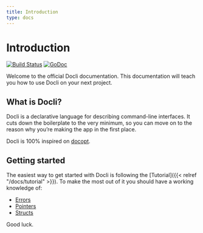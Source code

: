 ```yaml
---
title: Introduction
type: docs
---
```


# Introduction

[![Build Status](https://travis-ci.org/celicoo/docli.svg?branch=master)](https://travis-ci.org/celicoo/docli)
[![GoDoc](https://godoc.org/github.com/celicoo/docli?status.svg)](https://godoc.org/github.com/celicoo/docli)

Welcome to the official Docli documentation. This documentation will teach you how to use Docli on your next project.

## What is Docli?

Docli is a declarative language for describing command-line interfaces. It cuts down the boilerplate to the very minimum, so you can move on to the reason why you’re making the app in the first place.

Docli is 100% inspired on [docopt](https://github.com/docopt/docopt.go).

## Getting started

The easiest way to get started with Docli is following the [Tutorial]({{< relref "/docs/tutorial" >}}). To make the most out of it you should have a working knowledge of:

- [Errors](https://gobyexample.com/errors)
- [Pointers](https://gobyexample.com/pointers)
- [Structs](https://gobyexample.com/structs)

Good luck.

